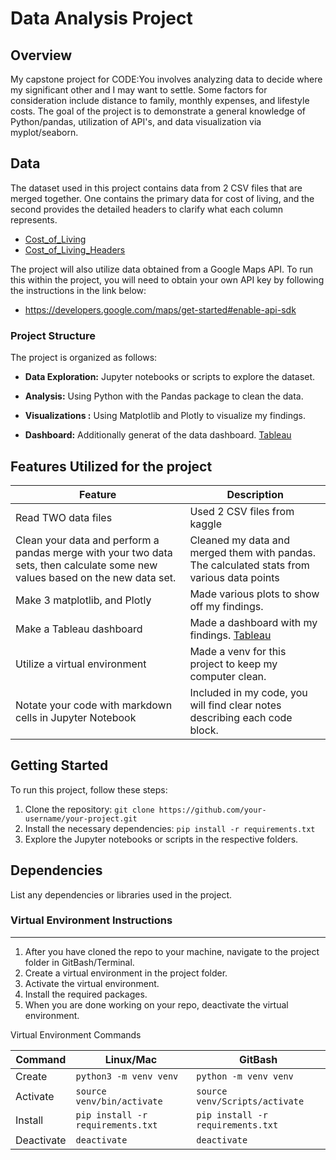 # Data Analysis Project

## Overview

My capstone project for CODE:You involves analyzing data to decide where my significant other and I may want to settle. Some factors for consideration include distance to family, monthly expenses, and lifestyle costs. The goal of the project is to demonstrate a general knowledge of Python/pandas, utilization of API's, and data visualization via myplot/seaborn.

## Data

The dataset used in this project contains data from 2 CSV files that are merged together. One contains the primary data for cost of living, and the second provides the detailed headers to clarify what each column represents.

- [Cost_of_Living](https://www.kaggle.com/datasets/mvieira101/global-cost-of-living?select=cost-of-living.csv)
- [Cost_of_Living_Headers](https://www.kaggle.com/datasets/mvieira101/global-cost-of-living?select=cost-of-living.csv)

The project will also utilize data obtained from a Google Maps API. To run this within the project, you will need to obtain your own API key by following the instructions in the link below:

- https://developers.google.com/maps/get-started#enable-api-sdk

### Project Structure

The project is organized as follows:

- **Data Exploration:** Jupyter notebooks or scripts to explore the dataset.

- **Analysis:** Using Python with the  Pandas package to clean the data.

- **Visualizations :** Using Matplotlib and Plotly to visualize my findings. 

- **Dashboard:** Additionally generat of the data dashboard. [Tableau](https://public.tableau.com/app/discover/viz-of-the-day)

## Features Utilized for the project

  | Feature        | Description                           |
  |----------------|---------------------------------------|
  | Read TWO data files| Used 2 CSV files from kaggle          |
  | Clean your data and perform a pandas merge with your two data sets, then calculate some new values based on the new data set.      | Cleaned my data and merged them with pandas. The calculated stats from various data points |
  | Make 3 matplotlib, and Plotly | Made various plots to show off my findings. |
  | Make a Tableau dashboard      | Made a dashboard with my findings. [Tableau](https://public.tableau.com/app/discover/viz-of-the-day) |
  | Utilize a virtual environment      | Made a venv for this project to keep my computer clean. |
  | Notate your code with markdown cells in Jupyter Notebook | Included in my code, you will find clear notes describing each code block. |

## Getting Started

To run this project, follow these steps:

1. Clone the repository: `git clone https://github.com/your-username/your-project.git`
2. Install the necessary dependencies: `pip install -r requirements.txt`
3. Explore the Jupyter notebooks or scripts in the respective folders.

## Dependencies

List any dependencies or libraries used in the project.

###  Virtual Environment Instructions
---
1. After you have cloned the repo to your machine, navigate to the project 
folder in GitBash/Terminal.
1. Create a virtual environment in the project folder. 
1. Activate the virtual environment.
1. Install the required packages. 
1. When you are done working on your repo, deactivate the virtual environment.

Virtual Environment Commands

| Command | Linux/Mac | GitBash |
|---------|-----------|---------|
| Create | `python3 -m venv venv` | `python -m venv venv` |
| Activate | `source venv/bin/activate` | `source venv/Scripts/activate` |
| Install | `pip install -r requirements.txt` | `pip install -r requirements.txt` |
| Deactivate | `deactivate` | `deactivate` |
